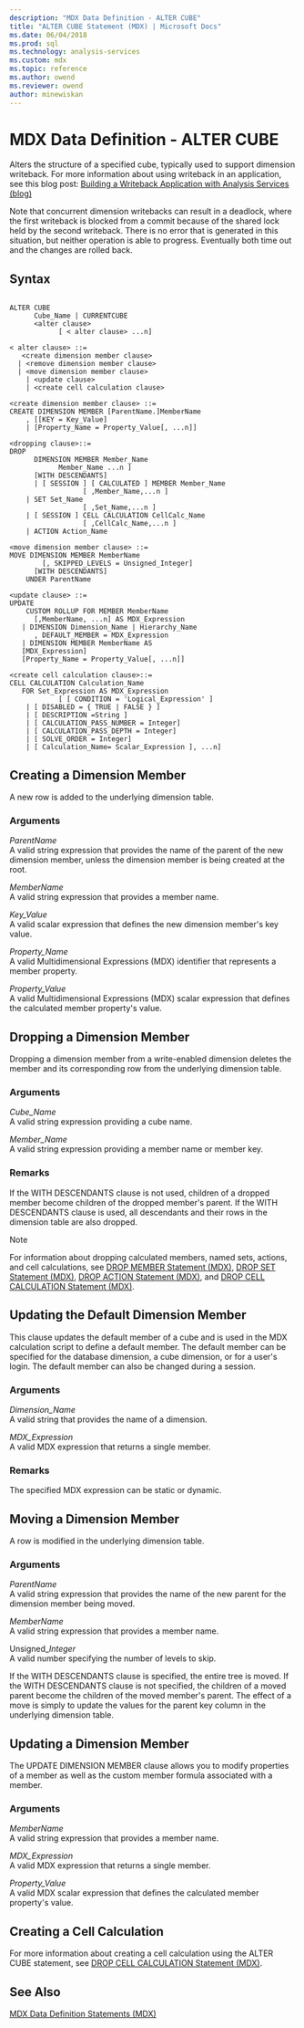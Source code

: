 ```yaml
---
description: "MDX Data Definition - ALTER CUBE"
title: "ALTER CUBE Statement (MDX) | Microsoft Docs"
ms.date: 06/04/2018
ms.prod: sql
ms.technology: analysis-services
ms.custom: mdx
ms.topic: reference
ms.author: owend
ms.reviewer: owend
author: minewiskan
---
```

# MDX Data Definition - ALTER CUBE


  Alters the structure of a specified cube, typically used to support dimension writeback. For more information about using writeback in an application, see this blog post: [Building a Writeback Application with Analysis Services (blog)](/archive/blogs/data_otaku/building-a-writeback-application-with-analysis-services)  
  
 Note that concurrent dimension writebacks can result in a deadlock, where the first writeback is blocked from a commit because of the shared lock held by the second writeback. There is no error that is generated in this situation, but neither operation is able to progress. Eventually both time out and the changes are rolled back.  
  
## Syntax  
  
```  
  
ALTER CUBE  
      Cube_Name | CURRENTCUBE  
      <alter clause>   
            [ < alter clause> ...n]  
  
< alter clause> ::=   
   <create dimension member clause>   
  | <remove dimension member clause>  
  | <move dimension member clause>   
    | <update clause>   
    | <create cell calculation clause>  
  
<create dimension member clause> ::=  
CREATE DIMENSION MEMBER [ParentName.]MemberName  
    , [[KEY = Key_Value]   
    | [Property_Name = Property_Value[, ...n]]  
  
<dropping clause>::=  
DROP   
      DIMENSION MEMBER Member_Name   
            Member_Name ...n ]   
      [WITH DESCENDANTS]  
      | [ SESSION ] [ CALCULATED ] MEMBER Member_Name   
                  [ ,Member_Name,...n ]   
    | SET Set_Name  
                  [ ,Set_Name,...n ]   
    | [ SESSION ] CELL CALCULATION CellCalc_Name  
                  [ ,CellCalc_Name,...n ]   
    | ACTION Action_Name  
  
<move dimension member clause> ::=  
MOVE DIMENSION MEMBER MemberName  
        [, SKIPPED_LEVELS = Unsigned_Integer]   
      [WITH DESCENDANTS]  
    UNDER ParentName      
  
<update clause> ::=  
UPDATE   
    CUSTOM ROLLUP FOR MEMBER MemberName  
      [,MemberName, ...n] AS MDX_Expression  
   | DIMENSION Dimension_Name | Hierarchy_Name  
      , DEFAULT_MEMBER = MDX_Expression  
   | DIMENSION MEMBER MemberName AS  
   [MDX_Expression]  
   [Property_Name = Property_Value[, ...n]]  
  
<create cell calculation clause>::=  
CELL CALCULATION Calculation_Name   
   FOR Set_Expression AS MDX_Expression   
            [ [ CONDITION = 'Logical_Expression' ]   
    | [ DISABLED = { TRUE | FALSE } ]   
    | [ DESCRIPTION =String ]   
    | [ CALCULATION_PASS_NUMBER = Integer]   
    | [ CALCULATION_PASS_DEPTH = Integer]   
    | [ SOLVE_ORDER = Integer]   
    | [ Calculation_Name= Scalar_Expression ], ...n]  
```  
  
## Creating a Dimension Member  
 A new row is added to the underlying dimension table.  
  
### Arguments  
 *ParentName*  
 A valid string expression that provides the name of the parent of the new dimension member, unless the dimension member is being created at the root.  
  
 *MemberName*  
 A valid string expression that provides a member name.  
  
 *Key_Value*  
 A valid scalar expression that defines the new dimension member's key value.  
  
 *Property_Name*  
 A valid Multidimensional Expressions (MDX) identifier that represents a member property.  
  
 *Property_Value*  
 A valid Multidimensional Expressions (MDX) scalar expression that defines the calculated member property's value.  
  
## Dropping a Dimension Member  
 Dropping a dimension member from a write-enabled dimension deletes the member and its corresponding row from the underlying dimension table.  
  
### Arguments  
 *Cube_Name*  
 A valid string expression providing a cube name.  
  
 *Member_Name*  
 A valid string expression providing a member name or member key.  
  
### Remarks  
 If the WITH DESCENDANTS clause is not used, children of a dropped member become children of the dropped member's parent. If the WITH DESCENDANTS clause is used, all descendants and their rows in the dimension table are also dropped.  
  
> [!NOTE]  
>  For information about dropping calculated members, named sets, actions, and cell calculations, see [DROP MEMBER Statement &#40;MDX&#41;](../mdx/mdx-data-definition-drop-member.md), [DROP SET Statement &#40;MDX&#41;](../mdx/mdx-data-definition-drop-set.md), [DROP ACTION Statement &#40;MDX&#41;](../mdx/mdx-data-definition-drop-action.md), and [DROP CELL CALCULATION Statement &#40;MDX&#41;](../mdx/mdx-data-definition-drop-cell-calculation.md).  
  
## Updating the Default Dimension Member  
 This clause updates the default member of a cube and is used in the MDX calculation script to define a default member. The default member can be specified for the database dimension, a cube dimension, or for a user's login. The default member can also be changed during a session.  
  
### Arguments  
 *Dimension_Name*  
 A valid string that provides the name of a dimension.  
  
 *MDX_Expression*  
 A valid MDX expression that returns a single member.  
  
### Remarks  
 The specified MDX expression can be static or dynamic.  
  
## Moving a Dimension Member  
 A row is modified in the underlying dimension table.  
  
### Arguments  
 *ParentName*  
 A valid string expression that provides the name of the new parent for the dimension member being moved.  
  
 *MemberName*  
 A valid string expression that provides a member name.  
  
 Unsigned_*Integer*  
 A valid number specifying the number of levels to skip.  
  
 If the WITH DESCENDANTS clause is specified, the entire tree is moved. If the WITH DESCENDANTS clause is not specified, the children of a moved parent become the children of the moved member's parent. The effect of a move is simply to update the values for the parent key column in the underlying dimension table.  
  
## Updating a Dimension Member  
 The UPDATE DIMENSION MEMBER clause allows you to modify properties of a member as well as the custom member formula associated with a member.  
  
### Arguments  
 *MemberName*  
 A valid string expression that provides a member name.  
  
 *MDX_Expression*  
 A valid MDX expression that returns a single member.  
  
 *Property_Value*  
 A valid MDX scalar expression that defines the calculated member property's value.  
  
## Creating a Cell Calculation  
 For more information about creating a cell calculation using the ALTER CUBE statement, see [DROP CELL CALCULATION Statement &#40;MDX&#41;](../mdx/mdx-data-definition-drop-cell-calculation.md).  
  
## See Also  
 [MDX Data Definition Statements &#40;MDX&#41;](../mdx/mdx-data-definition-statements-mdx.md)  
  
